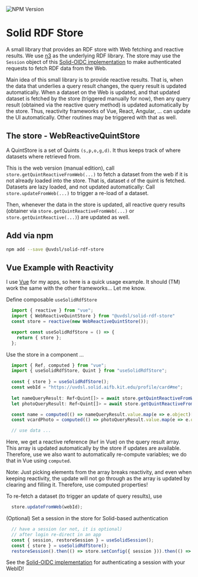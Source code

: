 ![NPM Version](https://img.shields.io/npm/v/%40uvdsl%2Fsolid-rdf-store)

# Solid RDF Store

A small library that provides an RDF store with Web fetching and reactive results.
We use [n3](https://www.npmjs.com/package/n3) as the underlying RDF library.
The store may use the `Session` object of this [Solid-OIDC implementation](https://github.com/uvdsl/solid-oidc-client-browser) to make authenticated requests to fetch RDF data from the Web.

Main idea of this small library is to provide reactive results.
That is, when the data that underlies a query result changes, the query result is updated automatically.
When a dataset on the Web is updated, and that updated dataset is fetched by the store (triggered manually for now), then any query result (obtained via the reactive query method) is updated automatically by the store.
Thus, reactivity frameworks of Vue, React, Angular, ... can update the UI automatically.
Other routines may be triggered with that as well.


## The store - WebReactiveQuintStore

A QuintStore is a set of Quints `(s,p,o,g,d)`. It thus keeps track of where datasets where retrieved from.

This is the web version (manual edition), call `store.getQuintReactiveFromWeb(...)` to fetch a dataset from the web if it is not already loaded into the store.
That is, dataset `d` of the quint is fetched.
Datasets are lazy loaded, and not updated automatically: Call `store.updateFromWeb(...)` to trigger a re-load of a dataset.
 
Then, whenever the data in the store is updated, all reactive query results (obtainer via `store.getQuintReactiveFromWeb(...)` or `store.getQuintReactive(...)`) are updated as well.


## Add via npm

```sh
npm add --save @uvdsl/solid-rdf-store
```


## Vue Example with Reactivity
I use [Vue](https://vuejs.org/) for my apps, so here is a quick usage example. 
It should (TM) work the same with the other frameworks... Let me know.

Define composable `useSolidRdfStore`
```ts
  import { reactive } from "vue";
  import { WebReactiveQuintStore } from "@uvdsl/solid-rdf-store"
  const store = reactive(new WebReactiveQuintStore());

  export const useSolidRdfStore = () => {
    return { store };
  };
```

Use the store in a component ...
```ts
  import { Ref, computed } from "vue";
  import { useSolidRdfStore, Quint } from "useSolidRdfStore";
  
  const { store } = useSolidRdfStore();
  const webId = "https://uvdsl.solid.aifb.kit.edu/profile/card#me";
  
  let nameQueryResult: Ref<Quint[]> = await store.getQuintReactiveFromWeb(webId, "http://www.w3.org/2006/vcard/ns#fn", null, null, webId);
  let photoQueryResult: Ref<Quint[]> = await store.getQuintReactiveFromWeb(webId, "http://www.w3.org/2006/vcard/ns#hasPhoto", null, null, webId);

  const name = computed(() => nameQueryResult.value.map(e => e.object)[0]);
  const vcardPhoto = computed(() => photoQueryResult.value.map(e => e.object)[0]);

  // use data ...
```
Here, we get a reactive reference (`Ref` in Vue) on the query result array.
This array is updated automatically by the store if updates are available.
Therefore, use we also want to automatically re-compute variables; we do that in Vue using `computed`.

Note: Just picking elements from the array breaks reactivity, and even when keeping reactivity, the update will not go through as the array is updated by clearing and filling it.
Therefore, use computed properties!

To re-fetch a dataset (to trigger an update of query results), use 
```ts
  store.updateFromWeb(webId);
```

(Optional) Set a session in the store for Solid-based authentication
```ts
  // have a session (or not, it is optional)
  // after login re-direct in an app
  const { session, restoreSession } = useSolidSession();
  const { store } = useSolidRdfStore();
  restoreSession().then(() => store.setConfig({ session })).then(() => console.log("Logged in:", session.webId));
```

See the [Solid-OIDC implementation](https://github.com/uvdsl/solid-oidc-client-browser) for authenticating a session with your WebID!



